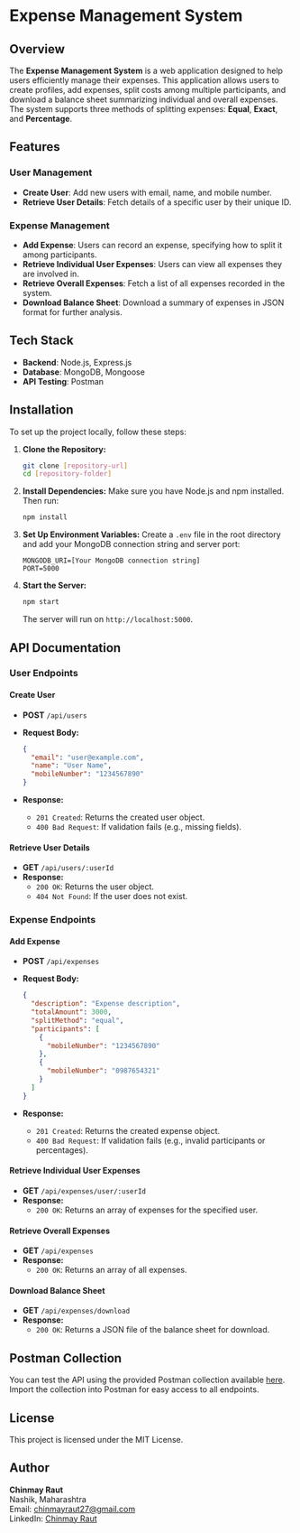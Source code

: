 
# Expense Management System

## Overview

The **Expense Management System** is a web application designed to help users efficiently manage their expenses. This application allows users to create profiles, add expenses, split costs among multiple participants, and download a balance sheet summarizing individual and overall expenses. The system supports three methods of splitting expenses: **Equal**, **Exact**, and **Percentage**.

## Features

### User Management
- **Create User**: Add new users with email, name, and mobile number.
- **Retrieve User Details**: Fetch details of a specific user by their unique ID.

### Expense Management
- **Add Expense**: Users can record an expense, specifying how to split it among participants.
- **Retrieve Individual User Expenses**: Users can view all expenses they are involved in.
- **Retrieve Overall Expenses**: Fetch a list of all expenses recorded in the system.
- **Download Balance Sheet**: Download a summary of expenses in JSON format for further analysis.

## Tech Stack
- **Backend**: Node.js, Express.js
- **Database**: MongoDB, Mongoose
- **API Testing**: Postman

## Installation

To set up the project locally, follow these steps:

1. **Clone the Repository:**
   ```bash
   git clone [repository-url]
   cd [repository-folder]
   ```

2. **Install Dependencies:**
   Make sure you have Node.js and npm installed. Then run:
   ```bash
   npm install
   ```

3. **Set Up Environment Variables:**
   Create a `.env` file in the root directory and add your MongoDB connection string and server port:
   ```
   MONGODB_URI=[Your MongoDB connection string]
   PORT=5000
   ```

4. **Start the Server:**
   ```bash
   npm start
   ```
   The server will run on `http://localhost:5000`.

## API Documentation

### User Endpoints

#### Create User
- **POST** `/api/users`
- **Request Body:**
  ```json
  {
    "email": "user@example.com",
    "name": "User Name",
    "mobileNumber": "1234567890"
  }
  ```

- **Response:**
  - `201 Created`: Returns the created user object.
  - `400 Bad Request`: If validation fails (e.g., missing fields).

#### Retrieve User Details
- **GET** `/api/users/:userId`
- **Response:**
  - `200 OK`: Returns the user object.
  - `404 Not Found`: If the user does not exist.

### Expense Endpoints

#### Add Expense
- **POST** `/api/expenses`
- **Request Body:**
  ```json
  {
    "description": "Expense description",
    "totalAmount": 3000,
    "splitMethod": "equal",
    "participants": [
      {
        "mobileNumber": "1234567890"
      },
      {
        "mobileNumber": "0987654321"
      }
    ]
  }
  ```

- **Response:**
  - `201 Created`: Returns the created expense object.
  - `400 Bad Request`: If validation fails (e.g., invalid participants or percentages).

#### Retrieve Individual User Expenses
- **GET** `/api/expenses/user/:userId`
- **Response:**
  - `200 OK`: Returns an array of expenses for the specified user.

#### Retrieve Overall Expenses
- **GET** `/api/expenses`
- **Response:**
  - `200 OK`: Returns an array of all expenses.

#### Download Balance Sheet
- **GET** `/api/expenses/download`
- **Response:**
  - `200 OK`: Returns a JSON file of the balance sheet for download.

## Postman Collection
You can test the API using the provided Postman collection available [here](https://www.postman.com/sih666-9522/workspace/personal-projects/collection/37258897-6c3eb9fc-1343-4fba-b100-d9b3db85fa7a?action=share&creator=37258897). Import the collection into Postman for easy access to all endpoints.

## License
This project is licensed under the MIT License.

## Author
**Chinmay Raut**  
Nashik, Maharashtra  
Email: chinmayraut27@gmail.com  
LinkedIn: [Chinmay Raut](https://www.linkedin.com/in/chinmayraut276)

